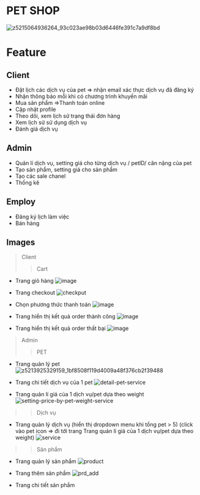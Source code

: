 # PET SHOP

![z5215064936264_93c023ae98b03d6446fe391c7a9df8bd](https://github.com/phuongthaotrinh/manage_petshop/assets/51841214/6aae355b-110f-41eb-8b1e-3ff3f2e2974f)


# Feature
## Client
- Đặt lịch các dịch vụ của pet => nhận email xác thực dịch vụ đã đăng ký
- Nhận thông báo mỗi khi có chương trình khuyến mãi
- Mua sản phẩm =>Thanh toán online
- Cập nhật profile
- Theo dõi, xem lịch sử trạng thái đơn hàng
- Xem lịch sử sử dụng dịch vụ
- Đánh giá dịch vụ

## Admin
- Quản lí dịch vụ, setting giá cho từng dịch vụ / petID/ cân nặng của pet
- Tạo sản phẩm, setting giá cho sản phẩm
- Tạo các sale chanel
- Thống kê

## Employ
- Đăng ký lịch làm việc
- Bán hàng
  
## Images
> Client
>> Cart
 - Trang giỏ hàng
   ![image](https://github.com/phuongthaotrinh/manage_petshop/assets/51841214/6f63e36f-0ae7-4f7b-967a-e14ceb990ba8)
 - Trang checkout
   ![checkput](https://github.com/phuongthaotrinh/manage_petshop/assets/51841214/4005c8ea-255b-4767-a47d-068f52d6ab5a)
  
  - Chọn phương thức thanh toán
    ![image](https://github.com/phuongthaotrinh/manage_petshop/assets/51841214/3f5caeba-c8a8-43a2-926e-2efca846c99f)

  - Trang hiển thị kết quả order thành công
    ![image](https://github.com/phuongthaotrinh/manage_petshop/assets/51841214/76bd7687-fab0-4f75-ba46-f3a073b8cd27)

  - Trang hiển thị kết quả order thất bại
    ![image](https://github.com/phuongthaotrinh/manage_petshop/assets/51841214/712cc35d-079b-4bfa-9be5-f4f640a7cc3d)



 > Admin
>> PET
- Trang quản lý pet
![z5213925329159_1bf8508f119d4009a48f376cb2f39488](https://github.com/phuongthaotrinh/manage_petshop/assets/51841214/8ad5eb0c-4315-48f7-9292-9f23c6d7f37e)

- Trang chi tiết dịch vụ của 1 pet
![detail-pet-service](https://github.com/phuongthaotrinh/manage_petshop/assets/51841214/9e98b4a8-fd4a-43a3-9f90-c0a7b255ce08)

- Trang quản lí giá của 1 dịch vụ/pet dựa theo weight
![setting-price-by-pet-weight-service](https://github.com/phuongthaotrinh/manage_petshop/assets/51841214/c0f024f8-be81-4cc4-b1f8-62113b989e6a)

>> Dịch vụ
- Trang quản lý dịch vụ
(hiển thị dropdown menu khi tổng pet > 5)
(click vào pet icon => đi tới trang Trang quản lí giá của 1 dịch vụ/pet dựa theo weight)
![service](https://github.com/phuongthaotrinh/manage_petshop/assets/51841214/1c36e7f8-6455-4984-8389-628e973d6bcd)

>> Sản phẩm
- Trang quản lý sản phẩm
![product](https://github.com/phuongthaotrinh/manage_petshop/assets/51841214/fde44747-bd25-49c9-b995-e7db92b332ae)

- Trang thêm sản phẩm
  ![prd_add](https://github.com/phuongthaotrinh/manage_petshop/assets/51841214/e6099619-e3cf-469d-bcb3-05c5be6acfdc)

- Trang chi tiết sản phẩm
